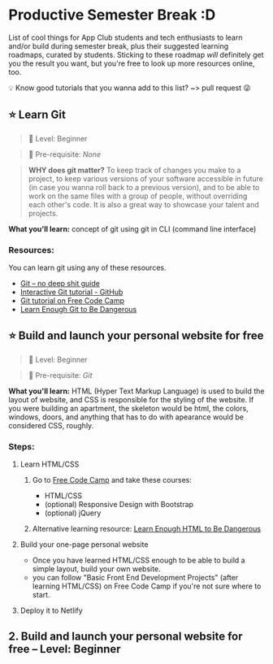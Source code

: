 # Productive Semester Break :D
List of cool things for App Club students and tech enthusiasts to learn and/or build during semester break, plus their suggested learning roadmaps, curated by students. Sticking to these roadmap *will* definitely get you the result you want, but you're free to look up more resources online, too.


💡 Know good tutorials that you wanna add to this list? ~> pull request 😜


## ⭐️ Learn Git 
>🎁 Level: Beginner

>📁 Pre-requisite: *None*

>**WHY does git matter?** To keep track of changes you make to a project, to keep various versions of your software accessible in future (in case you wanna roll back to a previous version), and to be able to work on the same files with a group of people, without overriding each other's code. It is also a great way to showcase your talent and projects.

**What you'll learn:** concept of git using git in CLI (command line interface)

### Resources:
You can learn git using any of these resources.
* [Git – no deep shit guide](http://rogerdudler.github.io/git-guide/)
* [Interactive Git tutorial - GitHub](https://try.github.io/levels/1/challenges/1)
* [Git tutorial on Free Code Camp](https://www.freecodecamp.org/challenges/save-your-code-revisions-forever-with-git)
* [Learn Enough Git to Be Dangerous](https://www.learnenough.com/git-tutorial)

## ⭐️ Build and launch your personal website for free 
>🎁 Level: Beginner

>📁 Pre-requisite: *Git*

**What you'll learn:** HTML (Hyper Text Markup Language) is used to build the layout of website, and CSS is responsible for the styling of the website. If you were building an apartment, the skeleton would be html, the colors, windows, doors, and anything that has to do with apearance would be considered CSS, roughly.




### Steps:

1. Learn HTML/CSS 
    1. Go to [Free Code Camp](https://www.freecodecamp.org/map#collapseFront-End-Development-Certification) and take these courses:
        - HTML/CSS
        - (optional) Responsive Design with Bootstrap
        - (optional) jQuery

    2. Alternative learning resource: [Learn Enough HTML to Be Dangerous](https://www.learnenough.com/html-tutorial)
        
2. Build your one-page personal website 
    - Once you have learned HTML/CSS enough to be able to build a simple layout, build your own website.
    - you can follow "Basic Front End Development Projects" (after learning HTML/CSS) on Free Code Camp if you're not sure where to start.
3. Deploy it to Netlify 

## 2. Build and launch your personal website for free – Level: Beginner


